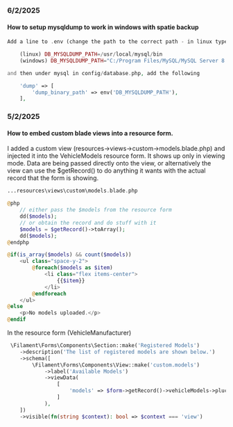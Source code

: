 ### 6/2/2025

#### How to setup mysqldump to work in windows with spatie backup

```php
Add a line to .env (change the path to the correct path - in linux type which mysqldump)

    (linux) DB_MYSQLDUMP_PATH=/usr/local/mysql/bin
    (windows) DB_MYSQLDUMP_PATH="C:/Program Files/MySQL/MySQL Server 8.0/bin/"

and then under mysql in config/database.php, add the following

    'dump' => [
        'dump_binary_path' => env('DB_MYSQLDUMP_PATH'),
    ],
```

### 5/2/2025

#### How to embed custom blade views into a resource form.

I added a custom view (resources->views->custom->models.blade.php) and injected it into the VehicleModels resource form. It shows up only in viewing mode. Data are being passed directly onto the view, or alternatively the view can use the $getRecord() to do anything it wants with the actual record that the form is showing.

```php
...resources\views\custom\models.blade.php

@php
    // either pass the $models from the resource form
    dd($models);
    // or obtain the record and do stuff with it
    $models = $getRecord()->toArray();
    dd($models);
@endphp

@if(is_array($models) && count($models))
    <ul class="space-y-2">
        @foreach($models as $item)
            <li class="flex items-center">
                {{$item}}
            </li>
        @endforeach
    </ul>
@else
    <p>No models uploaded.</p>
@endif
```

In the resource form (VehicleManufacturer)

```php
 \Filament\Forms\Components\Section::make('Registered Models')
    ->description('The list of registered models are shown below.')
    ->schema([
        \Filament\Forms\Components\View::make('custom.models')
            ->label('Available Models')
            ->viewData(
                [
                    'models' => $form->getRecord()->vehicleModels->pluck('model')->toArray()
                ]
            ),
    ])
    ->visible(fn(string $context): bool => $context === 'view')
```
